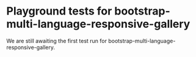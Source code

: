 # Playground tests for bootstrap-multi-language-responsive-gallery
We are still awaiting the first test run for bootstrap-multi-language-responsive-gallery.

